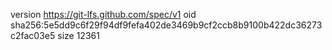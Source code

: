 version https://git-lfs.github.com/spec/v1
oid sha256:5e5dd9c6f29f94df9fefa402de3469b9cf2ccb8b9100b422dc36273c2fac03e5
size 12361
